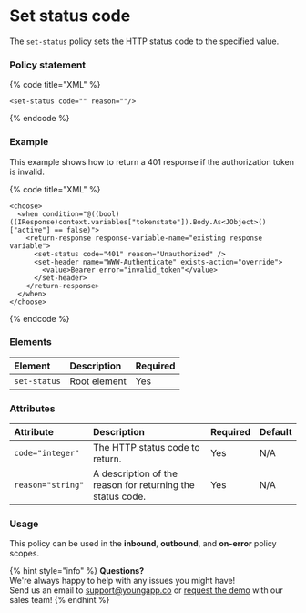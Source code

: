 # Set status code

The `set-status` policy sets the HTTP status code to the specified value.

### Policy statement

{% code title="XML" %}
```markup
<set-status code="" reason=""/>
```
{% endcode %}

### Example

This example shows how to return a 401 response if the authorization token is invalid. 

{% code title="XML" %}
```markup
<choose>
  <when condition="@((bool)((IResponse)context.variables["tokenstate"]).Body.As<JObject>()["active"] == false)">
    <return-response response-variable-name="existing response variable">
      <set-status code="401" reason="Unauthorized" />
      <set-header name="WWW-Authenticate" exists-action="override">
        <value>Bearer error="invalid_token"</value>
      </set-header>
    </return-response>
  </when>
</choose>
```
{% endcode %}

### Elements

| Element | Description | Required |
| :--- | :--- | :--- |
| `set-status` | Root element | Yes |

### Attributes

| Attribute | Description | Required | Default |
| :--- | :--- | :--- | :--- |
| `code="integer"` | The HTTP status code to return. | Yes | N/A |
| `reason="string"` | A description of the reason for returning the status code. | Yes | N/A |

### Usage

This policy can be used in the **inbound**, **outbound**, and **on-error** policy scopes.

{% hint style="info" %}
**Questions?**   
We're always happy to help with any issues you might have!   
Send us an email to support@youngapp.co or [request the demo](https://youngapp.co/request-demo/) with our sales team!
{% endhint %}

